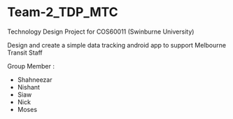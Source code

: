 # Team-2_TDP_MTC

Technology Design Project for COS60011 (Swinburne University) 

Design and create a simple data tracking android app to support Melbourne Transit Staff

Group Member : 

- Shahneezar
- Nishant
- Siaw
- Nick 
- Moses

